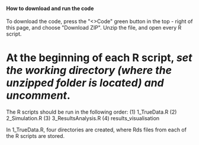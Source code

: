 #### How to download and run the code ####
To download the code, press the "<>Code" green button in the top - right of this page, and choose "Download ZIP". 
Unzip the file, and open every R script. 

# At the beginning of each R script, *set the working directory (where the unzipped folder is located) and uncomment*.  

The R scripts should be run in the following order:
(1) 1_TrueData.R
(2) 2_Simulation.R
(3) 3_ResultsAnalysis.R
(4) results_visualisation 

In 1_TrueData.R, four directories are created, where Rds files from each of the R scripts are stored.
